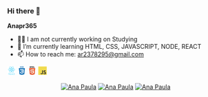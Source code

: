 ### Hi there 👋


**Anapr365**
- 👩‍💻 I am not currently working on Studying
 - 🌱 I’m currently learning  HTML, CSS, JAVASCRIPT, NODE, REACT
- 📫 How to reach me:  ar2378295@gmail.com
 <p align="left">
 <img src="https://raw.githubusercontent.com/devicons/devicon/master/icons/react/react-original-wordmark.svg" alt="react" width="20" height="20"/>
<img src="https://raw.githubusercontent.com/devicons/devicon/master/icons/css3/css3-plain-wordmark.svg" alt="css3"  width="20" height="20"/>
<img src="https://raw.githubusercontent.com/devicons/devicon/master/icons/html5/html5-original-wordmark.svg" alt="html5"  width="20" height="20"/>
<img src="https://raw.githubusercontent.com/devicons/devicon/master/icons/javascript/javascript-original.svg" alt="javascript" width="20" height="20"/>
</p>

<p align="center">
<a href="https://twitter.com/anapaul69840348" target="blank"><img align="center" src="https://cdn.jsdelivr.net/npm/simple-icons@3.0.1/icons/twitter.svg" alt="Ana Paula" height="20" width="20" /></a>
<a href="https://www.linkedin.com/in/ana-paula-rosa-793b821b9/" target="blank"><img align="center" src="https://cdn.jsdelivr.net/npm/simple-icons@3.0.1/icons/linkedin.svg" alt="Ana Paula" height="20" width="20" /></a>
<a href="https://www.facebook.com/profile.php?id=100007080397918" target="blank"><img align="center" src="https://cdn.jsdelivr.net/npm/simple-icons@3.0.1/icons/facebook.svg" alt="Ana Paula" height="20" width="20" /></a>
</p>

